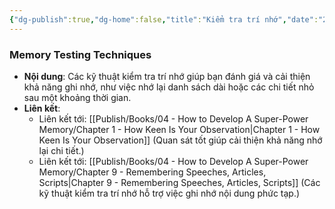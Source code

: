 ```yaml
---
{"dg-publish":true,"dg-home":false,"title":"Kiểm tra trí nhớ","date":"2024-08-31","tags":["#books","#memory","#How_to_Develop_A_Super_Power_Memory"],"Chương":"Chương3","dg-path":"Books/04 - How to Develop A Super-Power Memory/Chapter 3 - Test Your Memory.md","permalink":"/books/04-how-to-develop-a-super-power-memory/chapter-3-test-your-memory/","dgPassFrontmatter":true,"updated":"2025-01-30T23:54:03.664+07:00"}
---
```


### Memory Testing Techniques

- **Nội dung**: Các kỹ thuật kiểm tra trí nhớ giúp bạn đánh giá và cải thiện khả năng ghi nhớ, như việc nhớ lại danh sách dài hoặc các chi tiết nhỏ sau một khoảng thời gian.
- **Liên kết**:
    - Liên kết tới: [[Publish/Books/04 - How to Develop A Super-Power Memory/Chapter 1 - How Keen Is Your Observation\|Chapter 1 - How Keen Is Your Observation]] (Quan sát tốt giúp cải thiện khả năng nhớ lại chi tiết.)
    - Liên kết tới: [[Publish/Books/04 - How to Develop A Super-Power Memory/Chapter 9 - Remembering Speeches, Articles, Scripts\|Chapter 9 - Remembering Speeches, Articles, Scripts]] (Các kỹ thuật kiểm tra trí nhớ hỗ trợ việc ghi nhớ nội dung phức tạp.)